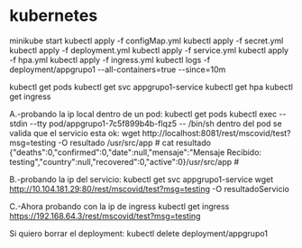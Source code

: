 # kubernetes
minikube start
kubectl apply -f configMap.yml
kubectl apply -f secret.yml
kubectl apply -f deployment.yml
kubectl apply -f service.yml 
kubectl apply -f hpa.yml
kubectl apply -f ingress.yml
kubectl logs -f deployment/appgrupo1 --all-containers=true --since=10m

kubectl get pods
kubectl get svc appgrupo1-service
kubectl get hpa
kubectl get ingress


A.-probando la ip local dentro de un pod:
kubectl get pods
kubectl exec --stdin --tty pod/appgrupo1-7c5f899b4b-flqz5 -- /bin/sh
dentro del pod se valida que el servicio esta ok: 
wget http://localhost:8081/rest/mscovid/test?msg=testing -O resultado
/usr/src/app # cat resultado 
{"deaths":0,"confirmed":0,"date":null,"mensaje":"Mensaje Recibido: testing","country":null,"recovered":0,"active":0}/usr/src/app # 

B.-probando la ip del servicio:
kubectl get svc appgrupo1-service
wget http://10.104.181.29:80/rest/mscovid/test?msg=testing -O resultadoServicio

C.-Ahora probando con la ip de ingress
kubectl get ingress
https://192.168.64.3/rest/mscovid/test?msg=testing


Si quiero borrar el deployment:
kubectl delete deployment/appgrupo1
